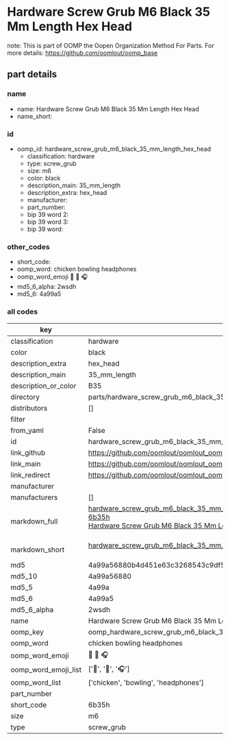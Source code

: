 # Hardware Screw Grub M6 Black 35 Mm Length Hex Head  

note: This is part of OOMP the Oopen Organization Method For Parts. For more details: https://github.com/oomlout/oomp_base

##  part details
  







### name
* name: Hardware Screw Grub M6 Black 35 Mm Length Hex Head
* name_short: 
### id
* oomp_id: hardware_screw_grub_m6_black_35_mm_length_hex_head
  * classification: hardware
  * type: screw_grub
  * size: m6
  * color: black
  * description_main: 35_mm_length
  * description_extra: hex_head
  * manufacturer: 
  * part_number: 
  * bip 39 word 2: 
  * bip 39 word 3: 
  * bip 39 word: 

### other_codes
* short_code: 
* oomp_word: chicken bowling headphones
* oomp_word_emoji :chicken: :bowling: :headphones:
* md5_6_alpha: 2wsdh
* md5_6: 4a99a5









### all codes 
| key | value |  
| --- | --- |  
| classification | hardware |  
| color | black |  
| description_extra | hex_head |  
| description_main | 35_mm_length |  
| description_or_color | B35 |  
| directory | parts/hardware_screw_grub_m6_black_35_mm_length_hex_head |  
| distributors | [] |  
| filter |  |  
| from_yaml | False |  
| id | hardware_screw_grub_m6_black_35_mm_length_hex_head |  
| link_github | https://github.com/oomlout/oomlout_oomp_version_1_messy/tree/main/parts/hardware_screw_grub_m6_black_35_mm_length_hex_head |  
| link_main | https://github.com/oomlout/oomlout_oomp_version_1_messy/tree/main/parts/hardware_screw_grub_m6_black_35_mm_length_hex_head |  
| link_redirect | https://github.com/oomlout/oomlout_oomp_version_1_messy/tree/main/parts/hardware_screw_grub_m6_black_35_mm_length_hex_head |  
| manufacturer |  |  
| manufacturers | [] |  
| markdown_full | [hardware_screw_grub_m6_black_35_mm_length_hex_head](none)<br>[6b35h](none)<br>[Hardware Screw Grub M6 Black 35 Mm Length Hex Head](none)<br><br> |  
| markdown_short | [hardware_screw_grub_m6_black_35_mm_length_hex_head](none)<br><br> |  
| md5 | 4a99a56880b4d451e63c3268543c9df5 |  
| md5_10 | 4a99a56880 |  
| md5_5 | 4a99a |  
| md5_6 | 4a99a5 |  
| md5_6_alpha | 2wsdh |  
| name | Hardware Screw Grub M6 Black 35 Mm Length Hex Head |  
| oomp_key | oomp_hardware_screw_grub_m6_black_35_mm_length_hex_head |  
| oomp_word | chicken bowling headphones |  
| oomp_word_emoji | :chicken: :bowling: :headphones: |  
| oomp_word_emoji_list | [':chicken:', ':bowling:', ':headphones:'] |  
| oomp_word_list | ['chicken', 'bowling', 'headphones'] |  
| part_number |  |  
| short_code | 6b35h |  
| size | m6 |  
| type | screw_grub |  

